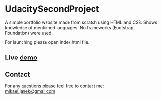 # UdacitySecondProject

A simple portfolio website made from scratch using HTML and CSS. 
Shows knowledge of mentioned languages.
No frameworks (Bootstrap, Foundation) were used.

For launching please open index.html file.

## Live [demo](http://mikaeljan.github.io/SimplePortfolio2/)

## Contact
For any questions please feel free to contact me:<br />
<a href="mailto:mikael.janek@gmail.com">mikael.janek@gmail.com</a>